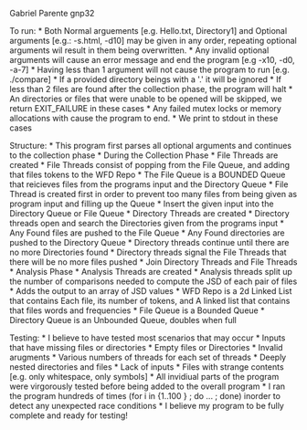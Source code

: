 Gabriel Parente
gnp32

To run:
    * Both Normal arguements [e.g. Hello.txt, Directory1] and Optional arguments [e.g.: -s.html, -d10] may be given in any order, repeating optional arguments wil result in them being overwritten.
    * Any invalid optional arguments will cause an error message and end the program [e.g -x10, -d0, -a-7]
    * Having less than 1 argument will not cause the program to run [e.g. ./compare]
    * If a provided directory beings with a '.' it will be ignored
    * If less than 2 files are found after the collection phase, the program will halt
    * An directories or files that were unable to be opened will be skipped, we return EXIT_FAILURE in these cases
    * Any failed mutex locks or memory allocations with cause the program to end.
        * We print to stdout in these cases

Structure:
    * This program first parses all optional arguments and continues to the collection phase
    * During the Collection Phase
        * File Threads are created
            * File Threads consist of popping from the File Queue, and adding that files tokens to the WFD Repo
                * The File Queue is a BOUNDED Queue that reicieves files from the programs input and the Directory Queue
            * File Thread is created first in order to prevent too many files from being given as program input  and filling up the Queue
        * Insert the given input into the Directory Queue or File Queue
        * Directory Threads are created
            * Directory threads open and search the Directories given from the programs input
                * Any Found files are pushed to the File Queue
                * Any Found directories are pushed to the Directory Queue
            * Directory threads continue until there are no more Directories found
                * Directory threads signal the File Threads that there will be no more files pushed
        * Join Directory Threads and File Threads
    * Analysis Phase
        * Analysis Threads are created
            * Analysis threads split up the number of comparisons needed to compute the JSD of each pair of files
            * Adds the output to an array of JSD values
    * WFD Repo is a 2d Linked List that contains Each file, its number of tokens, and A linked list that contains that files words and frequencies
    * File Queue is a Bounded Queue
    * Directory Queue is an Unbounded Queue, doubles when full

Testing:
    * I believe to have tested most scenarios that may occur
        * Inputs that have missing files or directories
        * Empty files or Directories
        * Invalid arugments 
        * Various numbers of threads for each set of threads
        * Deeply nested directories and files
        * Lack of inputs
        * Files with strange contents [e.g. only whitespace, only symbols]
    * All invidiual parts of the program were virgorously tested before being added to the overall program
    * I ran the program hundreds of times (for i in {1..100 } ; do ... ; done) inorder to detect any unexpected race conditions
    * I believe my program to be fully complete and ready for testing!


